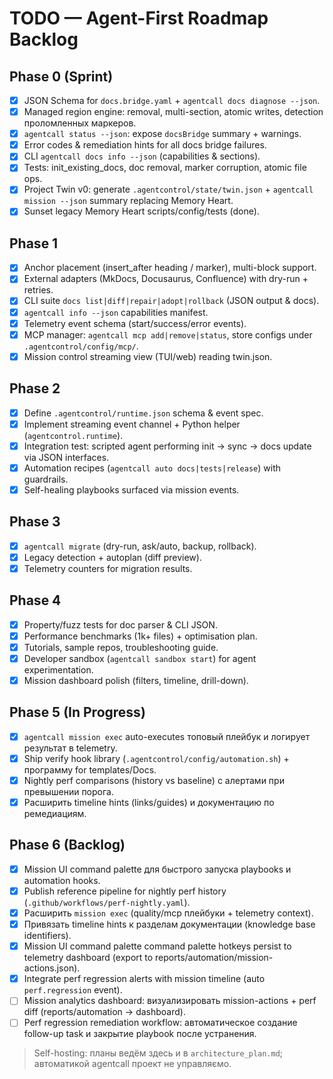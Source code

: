 # TODO — Agent-First Roadmap Backlog

## Phase 0 (Sprint)
- [x] JSON Schema for `docs.bridge.yaml` + `agentcall docs diagnose --json`.
- [x] Managed region engine: removal, multi-section, atomic writes, detection проломленных маркеров.
- [x] `agentcall status --json`: expose `docsBridge` summary + warnings.
- [x] Error codes & remediation hints for all docs bridge failures.
- [x] CLI `agentcall docs info --json` (capabilities & sections).
- [x] Tests: init_existing_docs, doc removal, marker corruption, atomic file ops.
- [x] Project Twin v0: generate `.agentcontrol/state/twin.json` + `agentcall mission --json` summary replacing Memory Heart.
- [x] Sunset legacy Memory Heart scripts/config/tests (done).

## Phase 1
- [x] Anchor placement (insert_after heading / marker), multi-block support.
- [x] External adapters (MkDocs, Docusaurus, Confluence) with dry-run + retries.
- [x] CLI suite `docs list|diff|repair|adopt|rollback` (JSON output & docs).
- [x] `agentcall info --json` capabilities manifest.
- [x] Telemetry event schema (start/success/error events).
- [x] MCP manager: `agentcall mcp add|remove|status`, store configs under `.agentcontrol/config/mcp/`.
- [x] Mission control streaming view (TUI/web) reading twin.json.

## Phase 2
- [x] Define `.agentcontrol/runtime.json` schema & event spec.
- [x] Implement streaming event channel + Python helper (`agentcontrol.runtime`).
- [x] Integration test: scripted agent performing init → sync → docs update via JSON interfaces.
- [x] Automation recipes (`agentcall auto docs|tests|release`) with guardrails.
 - [x] Self-healing playbooks surfaced via mission events.

## Phase 3
- [x] `agentcall migrate` (dry-run, ask/auto, backup, rollback).
- [x] Legacy detection + autoplan (diff preview).
- [x] Telemetry counters for migration results.

## Phase 4
- [x] Property/fuzz tests for doc parser & CLI JSON.
- [x] Performance benchmarks (1k+ files) + optimisation plan.
- [x] Tutorials, sample repos, troubleshooting guide.
- [x] Developer sandbox (`agentcall sandbox start`) for agent experimentation.
- [x] Mission dashboard polish (filters, timeline, drill-down).

## Phase 5 (In Progress)
- [x] `agentcall mission exec` auto-executes топовый плейбук и логирует результат в telemetry.
- [x] Ship verify hook library (`.agentcontrol/config/automation.sh`) + программу for templates/Docs.
- [x] Nightly perf comparisons (history vs baseline) с алертами при превышении порога.
- [x] Расширить timeline hints (links/guides) и документацию по ремедиациям.

## Phase 6 (Backlog)
- [x] Mission UI command palette для быстрого запуска playbooks и automation hooks.
- [x] Publish reference pipeline for nightly perf history (`.github/workflows/perf-nightly.yaml`).
- [x] Расширить `mission exec` (quality/mcp плейбуки + telemetry context).
- [x] Привязать timeline hints к разделам документации (knowledge base identifiers).
- [x] Mission UI command palette command palette hotkeys persist to telemetry dashboard (export to reports/automation/mission-actions.json).
- [x] Integrate perf regression alerts with mission timeline (auto `perf.regression` event).
- [ ] Mission analytics dashboard: визуализировать mission-actions + perf diff (reports/automation → dashboard).
- [ ] Perf regression remediation workflow: автоматическое создание follow-up task и закрытие playbook после устранения.

> Self-hosting: планы ведём здесь и в `architecture_plan.md`; автоматикой agentcall проект не управляємо.
